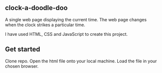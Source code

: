 ## clock-a-doodle-doo
A single web page displaying the current time. The web page changes when the clock strikes a particular time.

I have used HTML, CSS and JavaScript to create this project.

## Get started
Clone repo. Open the html file onto your local machine. Load the file in your chosen browser.